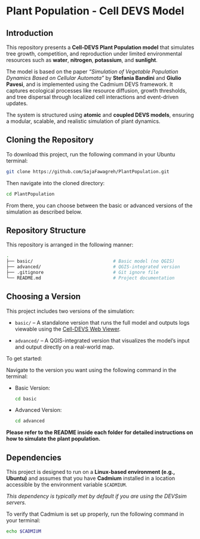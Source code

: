 # Plant Population - Cell DEVS Model

## Introduction
This repository presents a **Cell-DEVS Plant Population model** that simulates tree growth, competition, and reproduction under limited environmental resources such as **water**, **nitrogen**, **potassium**, and **sunlight**.

The model is based on the paper *“Simulation of Vegetable Population Dynamics Based on Cellular Automata”* by **Stefania Bandini** and **Giulio Pavesi**, and is implemented using the Cadmium DEVS framework. It captures ecological processes like resource diffusion, growth thresholds, and tree dispersal through localized cell interactions and event-driven updates.

The system is structured using **atomic** and **coupled DEVS models**, ensuring a modular, scalable, and realistic simulation of plant dynamics.

## Cloning the Repository
To download this project, run the following command in your Ubuntu terminal:

```bash
git clone https://github.com/SajaFawagreh/PlantPopulation.git
```

Then navigate into the cloned directory:

```bash
cd PlantPopulation
```

From there, you can choose between the basic or advanced versions of the simulation as described below.

## Repository Structure
This repository is arranged in the following manner:

```sh
.
├── basic/                              # Basic model (no QGIS)
├── advanced/                           # QGIS-integrated version
├── .gitignore                          # Git ignore file
└── README.md                           # Project documentation
```

## Choosing a Version
This project includes two versions of the simulation:

- `basic/` – A standalone version that runs the full model and outputs logs viewable using the [Cell-DEVS Web Viewer](https://devssim.carleton.ca/cell-devs-viewer/).

- `advanced/` – A QGIS-integrated version that visualizes the model’s input and output directly on a real-world map.

To get started:

Navigate to the version you want using the following command in the terminal:

- Basic Version:
    ```bash
    cd basic
    ```

- Advanced Version:
    ```bash
    cd advanced
    ```

**Please refer to the README inside each folder for detailed instructions on how to simulate the plant population.**

## Dependencies
This project is designed to run on a **Linux-based environment (e.g., Ubuntu)** and assumes that you have **Cadmium** installed in a location accessible by the environment variable `$CADMIUM`.

_This dependency is typically met by default if you are using the DEVSsim servers._

To verify that Cadmium is set up properly, run the following command in your terminal:

```bash
echo $CADMIUM
```